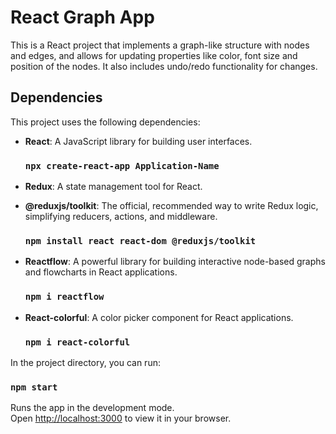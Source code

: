 # React Graph App

This is a React project that implements a graph-like structure with nodes and edges, and allows for updating properties like color, font size and position of the nodes. It also includes undo/redo functionality for changes.

## Dependencies

This project uses the following dependencies:

- **React**: A JavaScript library for building user interfaces.

  ### `npx create-react-app Application-Name`

- **Redux**: A state management tool for React.
- **@reduxjs/toolkit**: The official, recommended way to write Redux logic, simplifying reducers, actions, and middleware.

  ### `npm install react react-dom @reduxjs/toolkit`

- **Reactflow**: A powerful library for building interactive node-based graphs and flowcharts in React applications.

  ### `npm i reactflow`

- **React-colorful**: A color picker component for React applications.
  ### `npm i react-colorful`

In the project directory, you can run:

### `npm start`

Runs the app in the development mode.\
Open [http://localhost:3000](http://localhost:3000) to view it in your browser.
